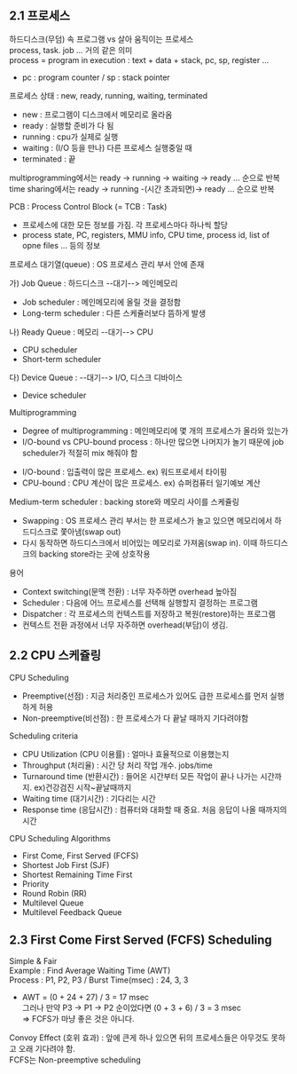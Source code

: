 ## 2.1 프로세스
하드디스크(무덤) 속 프로그램 vs 살아 움직이는 프로세스   
process, task. job ... 거의 같은 의미   
process = program in execution : text + data + stack, pc, sp, register ...   
* pc : program counter / sp : stack pointer   
   
프로세스 상태 : new, ready, running, waiting, terminated   
- new : 프로그램이 디스크에서 메모리로 올라옴   
- ready : 실행할 준비가 다 됨   
- running : cpu가 실제로 실행   
- waiting : (I/O 등을 만나) 다른 프로세스 실행중일 때   
- terminated : 끝   
   
multiprogramming에서는 ready -> running -> waiting -> ready ... 순으로 반복   
time sharing에서는 ready -> running -(시간 초과되면)-> ready ... 순으로 반복   
   
PCB : Process Control Block (= TCB : Task)   
- 프로세스에 대한 모든 정보를 가짐. 각 프로세스마다 하나씩 할당   
- process state, PC, registers, MMU info, CPU time, process id, list of opne files ... 등의 정보   
   
프로세스 대기열(queue) : OS 프로세스 관리 부서 안에 존재   
   
가) Job Queue : 하드디스크 --대기--> 메인메모리   
- Job scheduler : 메인메모리에 올릴 것을 결정함   
- Long-term scheduler : 다른 스케쥴러보다 뜸하게 발생   
   
나) Ready Queue : 메모리 --대기--> CPU   
- CPU scheduler   
- Short-term scheduler   
   
다) Device Queue : --대기--> I/O, 디스크 디바이스   
- Device scheduler   
   
Multiprogramming   
- Degree of multiprogramming : 메인메모리에 몇 개의 프로세스가 올라와 있는가   
- I/O-bound vs CPU-bound process : 하나만 많으면 나머지가 놀기 때문에 job scheduler가 적절히 mix 해줘야 함   
* I/O-bound : 입출력이 많은 프로세스. ex) 워드프로세서 타이핑   
* CPU-bound : CPU 계산이 많은 프로세스. ex) 슈퍼컴퓨터 일기예보 계산   
   
Medium-term scheduler : backing store와 메모리 사이를 스케쥴링   
- Swapping : OS 프로세스 관리 부서는 한 프로세스가 놀고 있으면 메모리에서 하드디스크로 쫓아냄(swap out)   
- 다시 동작하면 하드디스크에서 비어있는 메모리로 가져옴(swap in). 이때 하드디스크의 backing store라는 곳에 상호작용   
   
용어  
- Context switching(문맥 전환) : 너무 자주하면 overhead 높아짐   
- Scheduler : 다음에 어느 프로세스를 선택해 실행할지 결정하는 프로그램   
- Dispatcher : 각 프로세스의 컨텍스트를 저장하고 복원(restore)하는 프로그램   
- 컨텍스트 전환 과정에서 너무 자주하면 overhead(부담)이 생김.   
   
## 2.2 CPU 스케쥴링
CPU Scheduling
- Preemptive(선점) : 지금 처리중인 프로세스가 있어도 급한 프로세스를 먼저 실행하게 허용   
- Non-preemptive(비선점) : 한 프로세스가 다 끝날 때까지 기다려야함   
   
Scheduling criteria   
- CPU Utilization (CPU 이용률) : 얼마나 효율적으로 이용했는지   
- Throughput (처리율) : 시간 당 처리 작업 개수. jobs/time    
- Turnaround time (반환시간) : 들어온 시간부터 모든 작업이 끝나 나가는 시간까지. ex)건강검진 시작~끝날때까지   
- Waiting time (대기시간) : 기다리는 시간   
- Response time (응답시간) : 컴퓨터와 대화할 때 중요. 처음 응답이 나올 때까지의 시간   
   
CPU Scheduling Algorithms   
- First Come, First Served (FCFS)   
- Shortest Job First (SJF)   
- Shortest Remaining Time First   
- Priority   
- Round Robin (RR)   
- Multilevel Queue   
- Multilevel Feedback Queue   
   
## 2.3 First Come First Served (FCFS) Scheduling   
Simple & Fair   
Example : Find Average Waiting Time (AWT)   
Process : P1, P2, P3 / Burst Time(msec) : 24, 3, 3   
- AWT = (0 + 24 + 27) / 3 = 17 msec   
그러나 만약 P3 -> P1 -> P2 순이었다면 (0 + 3 + 6) / 3 = 3 msec   
=> FCFS가 마냥 좋은 것은 아니다.   
   
Convoy Effect (호위 효과) : 앞에 큰게 하나 있으면 뒤의 프로세스들은 아무것도 못하고 오래 기다려야 함.   
FCFS는 Non-preemptive scheduling   


